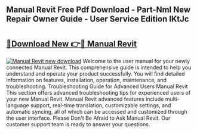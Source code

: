 ## Manual Revit Free Pdf Download - Part-Nml New Repair Owner Guide - User Service Edition lKtJc

# <h2><a href="http://cf17315.oget.top/?id=Manual+Revit">🔗Download New 👉🔴 Manual Revit</a></h2>

[![Manual Revit new download](https://i.imgur.com/5g1atiW.png)](http://cf17315.oget.top/?id=Manual+Revit)
Welcome to the user manual for your newly connected Manual Revit. This comprehensive guide is intended to help you understand and operate your product successfully. You will find detailed information on features, installation, operation, maintenance, and troubleshooting. Troubleshooting Guide for Advanced Users Manual Revit This section offers advanced troubleshooting tips for experienced users of your new Manual Revit. Manual Revit advanced features include multi-language support, real-time translation, customizable settings, and automatic syncing, all of which can be accessed and customized through the user interface. Please Don't Be Afraid to Ask Manual Revit. Our customer support team is ready to answer your questions.
